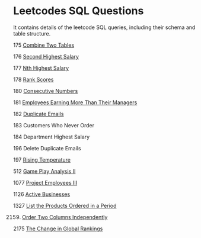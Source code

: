 # Leetcodes SQL Questions

It contains details of the leetcode SQL queries, including their schema and table structure.

175 [Combine Two Tables](https://github.com/developer-Akhil/sql_leetcodes/blob/main/leetcode_175.md)

176 [Second Highest Salary](https://github.com/developer-Akhil/sql_leetcodes/blob/main/leetcode_176.md)

177 [Nth Highest Salary](https://github.com/developer-Akhil/sql_leetcodes/blob/main/leetcode_177.md)

178 [Rank Scores](https://github.com/developer-Akhil/sql_leetcodes/blob/main/leetcode_178.md)

180 [Consecutive Numbers](https://github.com/developer-Akhil/sql_leetcodes/blob/main/leetcode_180.md)

181 [Employees Earning More Than Their Managers](https://github.com/developer-Akhil/sql_leetcodes/blob/main/leetcode_181.md)

182 [Duplicate Emails](https://github.com/developer-Akhil/sql_leetcodes/blob/main/leetcode_182.md)

183 Customers Who Never Order

184 Department Highest Salary

196 Delete Duplicate Emails

197 [Rising Temperature](https://github.com/developer-Akhil/sql_leetcodes/blob/main/leetcode_197.md)

512 [Game Play Analysis II](https://github.com/developer-Akhil/sql_leetcodes/blob/main/leetcode_512.md)

1077 [Project Employees III](https://github.com/developer-Akhil/sql_leetcodes/blob/main/leetcode_1077.md) 

1126 [Active Businesses](https://github.com/developer-Akhil/sql_leetcodes/blob/main/leetcode_1126.md) 

1327 [List the Products Ordered in a Period](https://github.com/developer-Akhil/sql_leetcodes/blob/main/leetcode_1327.md)

2159. [Order Two Columns Independently](https://github.com/developer-Akhil/sql_leetcodes/blob/main/leetcode_2159.md)

2175 [The Change in Global Rankings](https://github.com/developer-Akhil/sql_leetcodes/blob/main/leetcode_2175.md)
      
